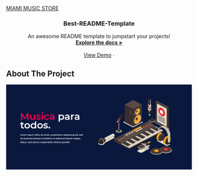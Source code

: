 <!--
*** Thanks for checking out this README Template. If you have a suggestion that would
*** make this better, please fork the repo and create a pull request or simply open
*** an issue with the tag "enhancement".
*** Thanks again! Now go create something AMAZING! :D
-->





<!-- PROJECT SHIELDS -->
<!--
*** I'm using markdown "reference style" links for readability.
*** Reference links are enclosed in brackets [ ] instead of parentheses ( ).
*** See the bottom of this document for the declaration of the reference variables
*** for contributors-url, forks-url, etc. This is an optional, concise syntax you may use.
*** https://www.markdownguide.org/basic-syntax/#reference-style-links
-->




<!-- PROJECT LOGO -->
<br />
<p align="center">
  <a href="https://github.com/cgonzalezh17">
    <p>MIAMI MUSIC STORE</p>
  </a>

  <h3 align="center">Best-README-Template</h3>

  <p align="center">
    An awesome README template to jumpstart your projects!
    <br />
    <a href="https://github.com/cgonzalezh17"><strong>Explore the docs »</strong></a>
    <br />
    <br />
    <a href="https://github.com/cgonzalezh17/https://github.com/cgonzalezh17/projectBallesteros">View Demo</a>
    ·
  </p>
</p>





<!-- ABOUT THE PROJECT -->
## About The Project

[![Product Name Screen Shot][product-screenshot]](https://example.com)


[product-screenshot]: img/sc.png
